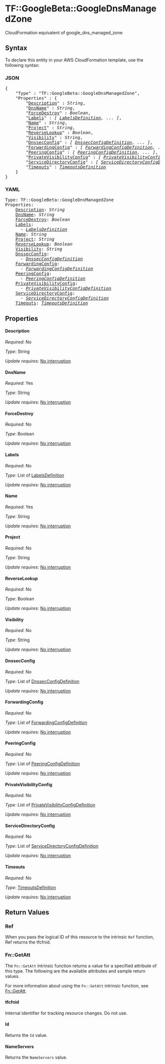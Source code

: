 # TF::GoogleBeta::GoogleDnsManagedZone

CloudFormation equivalent of google_dns_managed_zone

## Syntax

To declare this entity in your AWS CloudFormation template, use the following syntax:

### JSON

<pre>
{
    "Type" : "TF::GoogleBeta::GoogleDnsManagedZone",
    "Properties" : {
        "<a href="#description" title="Description">Description</a>" : <i>String</i>,
        "<a href="#dnsname" title="DnsName">DnsName</a>" : <i>String</i>,
        "<a href="#forcedestroy" title="ForceDestroy">ForceDestroy</a>" : <i>Boolean</i>,
        "<a href="#labels" title="Labels">Labels</a>" : <i>[ <a href="labelsdefinition.md">LabelsDefinition</a>, ... ]</i>,
        "<a href="#name" title="Name">Name</a>" : <i>String</i>,
        "<a href="#project" title="Project">Project</a>" : <i>String</i>,
        "<a href="#reverselookup" title="ReverseLookup">ReverseLookup</a>" : <i>Boolean</i>,
        "<a href="#visibility" title="Visibility">Visibility</a>" : <i>String</i>,
        "<a href="#dnssecconfig" title="DnssecConfig">DnssecConfig</a>" : <i>[ <a href="dnssecconfigdefinition.md">DnssecConfigDefinition</a>, ... ]</i>,
        "<a href="#forwardingconfig" title="ForwardingConfig">ForwardingConfig</a>" : <i>[ <a href="forwardingconfigdefinition.md">ForwardingConfigDefinition</a>, ... ]</i>,
        "<a href="#peeringconfig" title="PeeringConfig">PeeringConfig</a>" : <i>[ <a href="peeringconfigdefinition.md">PeeringConfigDefinition</a>, ... ]</i>,
        "<a href="#privatevisibilityconfig" title="PrivateVisibilityConfig">PrivateVisibilityConfig</a>" : <i>[ <a href="privatevisibilityconfigdefinition.md">PrivateVisibilityConfigDefinition</a>, ... ]</i>,
        "<a href="#servicedirectoryconfig" title="ServiceDirectoryConfig">ServiceDirectoryConfig</a>" : <i>[ <a href="servicedirectoryconfigdefinition.md">ServiceDirectoryConfigDefinition</a>, ... ]</i>,
        "<a href="#timeouts" title="Timeouts">Timeouts</a>" : <i><a href="timeoutsdefinition.md">TimeoutsDefinition</a></i>
    }
}
</pre>

### YAML

<pre>
Type: TF::GoogleBeta::GoogleDnsManagedZone
Properties:
    <a href="#description" title="Description">Description</a>: <i>String</i>
    <a href="#dnsname" title="DnsName">DnsName</a>: <i>String</i>
    <a href="#forcedestroy" title="ForceDestroy">ForceDestroy</a>: <i>Boolean</i>
    <a href="#labels" title="Labels">Labels</a>: <i>
      - <a href="labelsdefinition.md">LabelsDefinition</a></i>
    <a href="#name" title="Name">Name</a>: <i>String</i>
    <a href="#project" title="Project">Project</a>: <i>String</i>
    <a href="#reverselookup" title="ReverseLookup">ReverseLookup</a>: <i>Boolean</i>
    <a href="#visibility" title="Visibility">Visibility</a>: <i>String</i>
    <a href="#dnssecconfig" title="DnssecConfig">DnssecConfig</a>: <i>
      - <a href="dnssecconfigdefinition.md">DnssecConfigDefinition</a></i>
    <a href="#forwardingconfig" title="ForwardingConfig">ForwardingConfig</a>: <i>
      - <a href="forwardingconfigdefinition.md">ForwardingConfigDefinition</a></i>
    <a href="#peeringconfig" title="PeeringConfig">PeeringConfig</a>: <i>
      - <a href="peeringconfigdefinition.md">PeeringConfigDefinition</a></i>
    <a href="#privatevisibilityconfig" title="PrivateVisibilityConfig">PrivateVisibilityConfig</a>: <i>
      - <a href="privatevisibilityconfigdefinition.md">PrivateVisibilityConfigDefinition</a></i>
    <a href="#servicedirectoryconfig" title="ServiceDirectoryConfig">ServiceDirectoryConfig</a>: <i>
      - <a href="servicedirectoryconfigdefinition.md">ServiceDirectoryConfigDefinition</a></i>
    <a href="#timeouts" title="Timeouts">Timeouts</a>: <i><a href="timeoutsdefinition.md">TimeoutsDefinition</a></i>
</pre>

## Properties

#### Description

_Required_: No

_Type_: String

_Update requires_: [No interruption](https://docs.aws.amazon.com/AWSCloudFormation/latest/UserGuide/using-cfn-updating-stacks-update-behaviors.html#update-no-interrupt)

#### DnsName

_Required_: Yes

_Type_: String

_Update requires_: [No interruption](https://docs.aws.amazon.com/AWSCloudFormation/latest/UserGuide/using-cfn-updating-stacks-update-behaviors.html#update-no-interrupt)

#### ForceDestroy

_Required_: No

_Type_: Boolean

_Update requires_: [No interruption](https://docs.aws.amazon.com/AWSCloudFormation/latest/UserGuide/using-cfn-updating-stacks-update-behaviors.html#update-no-interrupt)

#### Labels

_Required_: No

_Type_: List of <a href="labelsdefinition.md">LabelsDefinition</a>

_Update requires_: [No interruption](https://docs.aws.amazon.com/AWSCloudFormation/latest/UserGuide/using-cfn-updating-stacks-update-behaviors.html#update-no-interrupt)

#### Name

_Required_: Yes

_Type_: String

_Update requires_: [No interruption](https://docs.aws.amazon.com/AWSCloudFormation/latest/UserGuide/using-cfn-updating-stacks-update-behaviors.html#update-no-interrupt)

#### Project

_Required_: No

_Type_: String

_Update requires_: [No interruption](https://docs.aws.amazon.com/AWSCloudFormation/latest/UserGuide/using-cfn-updating-stacks-update-behaviors.html#update-no-interrupt)

#### ReverseLookup

_Required_: No

_Type_: Boolean

_Update requires_: [No interruption](https://docs.aws.amazon.com/AWSCloudFormation/latest/UserGuide/using-cfn-updating-stacks-update-behaviors.html#update-no-interrupt)

#### Visibility

_Required_: No

_Type_: String

_Update requires_: [No interruption](https://docs.aws.amazon.com/AWSCloudFormation/latest/UserGuide/using-cfn-updating-stacks-update-behaviors.html#update-no-interrupt)

#### DnssecConfig

_Required_: No

_Type_: List of <a href="dnssecconfigdefinition.md">DnssecConfigDefinition</a>

_Update requires_: [No interruption](https://docs.aws.amazon.com/AWSCloudFormation/latest/UserGuide/using-cfn-updating-stacks-update-behaviors.html#update-no-interrupt)

#### ForwardingConfig

_Required_: No

_Type_: List of <a href="forwardingconfigdefinition.md">ForwardingConfigDefinition</a>

_Update requires_: [No interruption](https://docs.aws.amazon.com/AWSCloudFormation/latest/UserGuide/using-cfn-updating-stacks-update-behaviors.html#update-no-interrupt)

#### PeeringConfig

_Required_: No

_Type_: List of <a href="peeringconfigdefinition.md">PeeringConfigDefinition</a>

_Update requires_: [No interruption](https://docs.aws.amazon.com/AWSCloudFormation/latest/UserGuide/using-cfn-updating-stacks-update-behaviors.html#update-no-interrupt)

#### PrivateVisibilityConfig

_Required_: No

_Type_: List of <a href="privatevisibilityconfigdefinition.md">PrivateVisibilityConfigDefinition</a>

_Update requires_: [No interruption](https://docs.aws.amazon.com/AWSCloudFormation/latest/UserGuide/using-cfn-updating-stacks-update-behaviors.html#update-no-interrupt)

#### ServiceDirectoryConfig

_Required_: No

_Type_: List of <a href="servicedirectoryconfigdefinition.md">ServiceDirectoryConfigDefinition</a>

_Update requires_: [No interruption](https://docs.aws.amazon.com/AWSCloudFormation/latest/UserGuide/using-cfn-updating-stacks-update-behaviors.html#update-no-interrupt)

#### Timeouts

_Required_: No

_Type_: <a href="timeoutsdefinition.md">TimeoutsDefinition</a>

_Update requires_: [No interruption](https://docs.aws.amazon.com/AWSCloudFormation/latest/UserGuide/using-cfn-updating-stacks-update-behaviors.html#update-no-interrupt)

## Return Values

### Ref

When you pass the logical ID of this resource to the intrinsic `Ref` function, Ref returns the tfcfnid.

### Fn::GetAtt

The `Fn::GetAtt` intrinsic function returns a value for a specified attribute of this type. The following are the available attributes and sample return values.

For more information about using the `Fn::GetAtt` intrinsic function, see [Fn::GetAtt](https://docs.aws.amazon.com/AWSCloudFormation/latest/UserGuide/intrinsic-function-reference-getatt.html).

#### tfcfnid

Internal identifier for tracking resource changes. Do not use.

#### Id

Returns the <code>Id</code> value.

#### NameServers

Returns the <code>NameServers</code> value.

